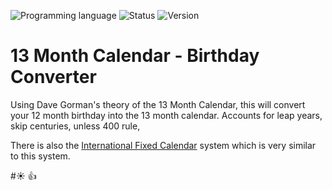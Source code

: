 ![Programming language](https://img.shields.io/badge/Language-JavaScript-black.svg)
![Status](https://img.shields.io/badge/Build-Passing-green.svg)
![Version](https://img.shields.io/badge/Version-v1-blue.svg)
# 13 Month Calendar - Birthday Converter

Using Dave Gorman's theory of the 13 Month Calendar, this will convert your 12 month birthday into the 13 month calendar. Accounts for leap years, skip centuries, unless 400 rule, </p>
		
There is also the [International Fixed Calendar](https://en.wikipedia.org/wiki/International_Fixed_Calendar) system which is very similar to this system.


#:sunny: :thumbsup:
